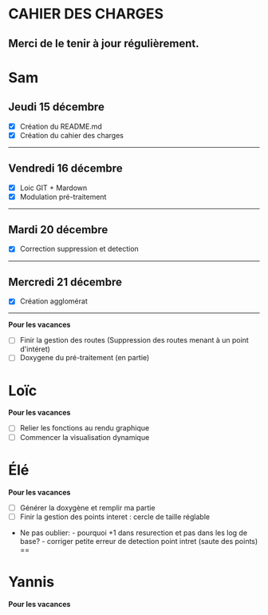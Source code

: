 CAHIER DES CHARGES
==
Merci de le tenir à jour régulièrement.
--



Sam
==


Jeudi 15 décembre
--

- [X] Création du README.md
- [X] Création du cahier des charges

***

Vendredi 16 décembre
--

- [X] Loic GIT + Mardown
- [X] Modulation pré-traitement

***

Mardi 20 décembre
--

- [X] Correction suppression et detection

***

Mercredi 21 décembre
--

- [X] Création agglomérat

*** 

**Pour les vacances**
- [ ] Finir la gestion des routes (Suppression des routes menant à un point d'intéret)
- [ ] Doxygene du pré-traitement (en partie)

Loïc
==
**Pour les vacances**
- [ ] Relier les fonctions au rendu graphique
- [ ] Commencer la visualisation dynamique

Élé
==
**Pour les vacances**

- [ ] Générer la doxygène et remplir ma partie
- [ ] Finir la gestion des points interet : cercle de taille réglable
- Ne pas oublier: -  pourquoi +1 dans resurection et pas dans les log de base?
                  - corriger petite erreur de detection point intret (saute des points)
==

Yannis
==
**Pour les vacances**
